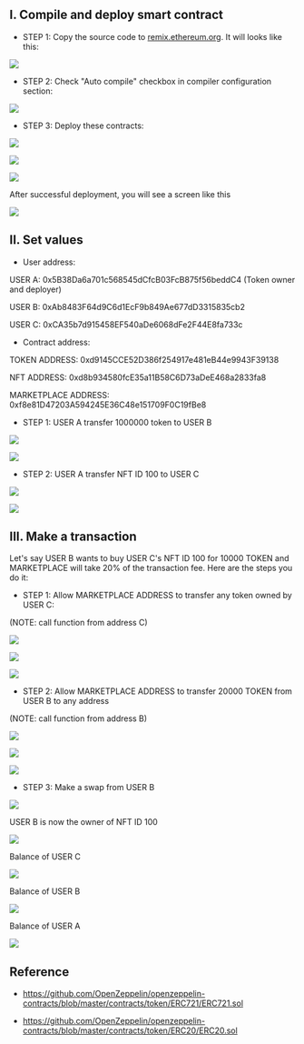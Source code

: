 ## I. Compile and deploy smart contract 

- STEP 1: Copy the source code to [remix.ethereum.org](https://remix.ethereum.org/). It will looks like this:

![](./pictures/screen-shot-2021-10-28-12-59-48.png "")

- STEP 2: Check "Auto compile" checkbox in compiler configuration section:

![](./pictures/screen-shot-2021-10-28-at-12-59-58.png "")

- STEP 3: Deploy these contracts:

![](./pictures/screen-shot-2021-10-28-at-13.11.19.png "")

![](./pictures/screen-shot-2021-10-28-at-13.13.27.png "")

![](./pictures/screen-shot-2021-10-28-at-13.12.04.png "")

After successful deployment, you will see a screen like this

![](./pictures/screen-shot-2021-10-28-at-13.14.58.png "")

## II. Set values

- User address:

USER A: 0x5B38Da6a701c568545dCfcB03FcB875f56beddC4 (Token owner and deployer)

USER B: 0xAb8483F64d9C6d1EcF9b849Ae677dD3315835cb2

USER C: 0xCA35b7d915458EF540aDe6068dFe2F44E8fa733c

- Contract address:

TOKEN ADDRESS: 0xd9145CCE52D386f254917e481eB44e9943F39138

NFT ADDRESS: 0xd8b934580fcE35a11B58C6D73aDeE468a2833fa8

MARKETPLACE ADDRESS: 0xf8e81D47203A594245E36C48e151709F0C19fBe8

- STEP 1: USER A transfer 1000000 token to USER B

![](./pictures/screen-shot-2021-10-28-at-13.31.18.png "")

![](./pictures/screen-shot-2021-10-28-at-13.31.47.png "")

- STEP 2: USER A transfer NFT ID 100 to USER C

![](./pictures/screen-shot-2021-10-28-at-13.38.42.png "")

![](./pictures/screen-shot-2021-10-28-at-13.39.png "")

## III. Make a transaction

Let's say USER B wants to buy USER C's NFT ID 100 for 10000 TOKEN and MARKETPLACE will take 20% of the transaction fee. 
Here are the steps you do it:

- STEP 1: Allow MARKETPLACE ADDRESS to transfer any token owned by USER C:

(NOTE: call function from address C)

![](./pictures/screen-shot-2021-10-28-at-13.52.33.png "")

![](./pictures/screen-shot-2021-10-28-at-13.52.55.png "")

![](./pictures/screen-shot-2021-10-28-at-13.53.10.png "")

- STEP 2: Allow MARKETPLACE ADDRESS to transfer 20000 TOKEN from USER B to any address

(NOTE: call function from address B)

![](./pictures/screen-shot-2021-10-28-at-14.06.14.png "")

![](./pictures/screen-shot-2021-10-28-at-14.07.01.png "")

![](./pictures/screen-shot-2021-10-28-at-14.07.39.png "")

- STEP 3: Make a swap from USER B

![](./pictures/screen-shot-2021-10-28-at-14.13.35.png "")

USER B is now the owner of NFT ID 100

![](./pictures/screen-shot-2021-10-28-at-14.14.37.png "")

Balance of USER C

![](./pictures/screen-shot-2021-10-28-at-14.15.11.png "")

Balance of USER B

![](./pictures/screen-shot-2021-10-28-at-14.15.31.png "")

Balance of USER A

![](./pictures/screen-shot-2021-10-28-at-14.15.57.png "")

## Reference

- https://github.com/OpenZeppelin/openzeppelin-contracts/blob/master/contracts/token/ERC721/ERC721.sol

- https://github.com/OpenZeppelin/openzeppelin-contracts/blob/master/contracts/token/ERC20/ERC20.sol
